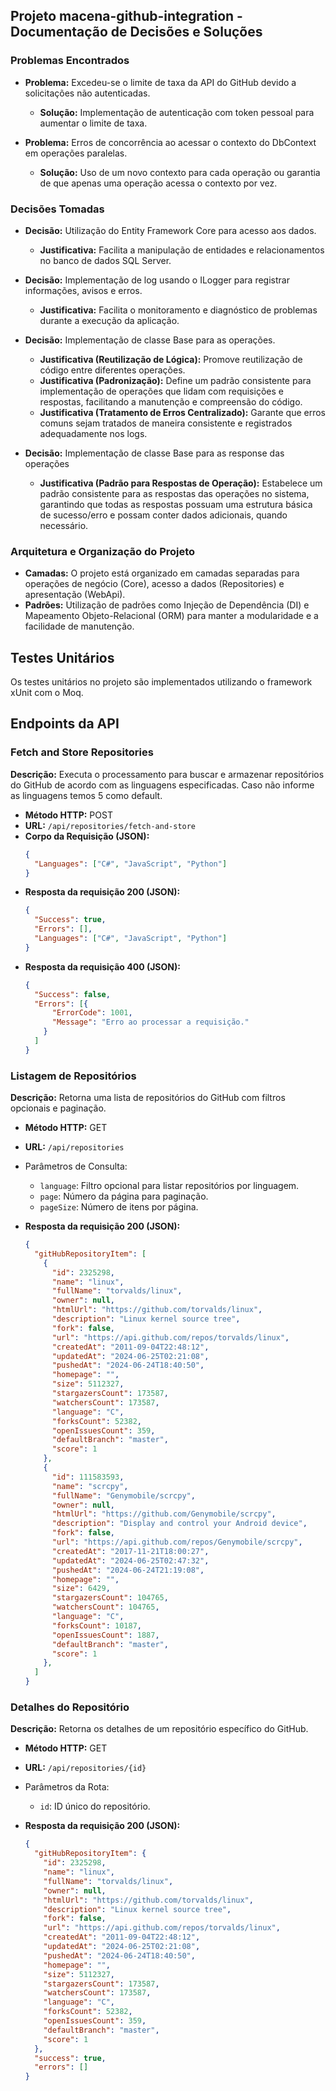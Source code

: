 ## Projeto macena-github-integration - Documentação de Decisões e Soluções

### Problemas Encontrados

- **Problema:** Excedeu-se o limite de taxa da API do GitHub devido a solicitações não autenticadas.
  - **Solução:** Implementação de autenticação com token pessoal para aumentar o limite de taxa.

- **Problema:** Erros de concorrência ao acessar o contexto do DbContext em operações paralelas.
  - **Solução:** Uso de um novo contexto para cada operação ou garantia de que apenas uma operação acessa o contexto por vez.

### Decisões Tomadas

- **Decisão:** Utilização do Entity Framework Core para acesso aos dados.
  - **Justificativa:** Facilita a manipulação de entidades e relacionamentos no banco de dados SQL Server.

- **Decisão:** Implementação de log usando o ILogger para registrar informações, avisos e erros.
  - **Justificativa:** Facilita o monitoramento e diagnóstico de problemas durante a execução da aplicação.
 
- **Decisão:** Implementação de classe Base para as operações.
  - **Justificativa (Reutilização de Lógica):** Promove reutilização de código entre diferentes operações.
  - **Justificativa (Padronização):** Define um padrão consistente para implementação de operações que lidam com requisições e respostas, facilitando a manutenção e compreensão do código.
  - **Justificativa (Tratamento de Erros Centralizado):** Garante que erros comuns sejam tratados de maneira consistente e registrados adequadamente nos logs.
 
- **Decisão:** Implementação de classe Base para as response das operações
  - **Justificativa (Padrão para Respostas de Operação):** Estabelece um padrão consistente para as respostas das operações no sistema, garantindo que todas as respostas possuam uma estrutura básica de sucesso/erro e possam conter dados adicionais, quando necessário.

### Arquitetura e Organização do Projeto

- **Camadas:** O projeto está organizado em camadas separadas para operações de negócio (Core), acesso a dados (Repositories) e apresentação (WebApi).
- **Padrões:** Utilização de padrões como Injeção de Dependência (DI) e Mapeamento Objeto-Relacional (ORM) para manter a modularidade e a facilidade de manutenção.

## Testes Unitários

Os testes unitários no projeto são implementados utilizando o framework xUnit com o Moq.

## Endpoints da API

### Fetch and Store Repositories

**Descrição:** Executa o processamento para buscar e armazenar repositórios do GitHub de acordo com as linguagens especificadas. Caso não informe as linguagens temos 5 como default.

- **Método HTTP:** POST
- **URL:** `/api/repositories/fetch-and-store`
- **Corpo da Requisição (JSON):**
  ```json
  {
    "Languages": ["C#", "JavaScript", "Python"]
  }
- **Resposta da requisição 200 (JSON):**
  ```json
  {
    "Success": true,
    "Errors": [],
    "Languages": ["C#", "JavaScript", "Python"]
  }

- **Resposta da requisição 400 (JSON):**
  ```json
  {
    "Success": false,
    "Errors": [{
        "ErrorCode": 1001,
        "Message": "Erro ao processar a requisição."
      }
    ]
  }

### Listagem de Repositórios

**Descrição:** Retorna uma lista de repositórios do GitHub com filtros opcionais e paginação.

- **Método HTTP:** GET
- **URL:** `/api/repositories`
- Parâmetros de Consulta:
  - `language`: Filtro opcional para listar repositórios por linguagem.
  - `page`: Número da página para paginação.
  - `pageSize`: Número de itens por página.
    
- **Resposta da requisição 200 (JSON):**
  ```json
  {
    "gitHubRepositoryItem": [
      {
        "id": 2325298,
        "name": "linux",
        "fullName": "torvalds/linux",
        "owner": null,
        "htmlUrl": "https://github.com/torvalds/linux",
        "description": "Linux kernel source tree",
        "fork": false,
        "url": "https://api.github.com/repos/torvalds/linux",
        "createdAt": "2011-09-04T22:48:12",
        "updatedAt": "2024-06-25T02:21:08",
        "pushedAt": "2024-06-24T18:40:50",
        "homepage": "",
        "size": 5112327,
        "stargazersCount": 173587,
        "watchersCount": 173587,
        "language": "C",
        "forksCount": 52382,
        "openIssuesCount": 359,
        "defaultBranch": "master",
        "score": 1
      },
      {
        "id": 111583593,
        "name": "scrcpy",
        "fullName": "Genymobile/scrcpy",
        "owner": null,
        "htmlUrl": "https://github.com/Genymobile/scrcpy",
        "description": "Display and control your Android device",
        "fork": false,
        "url": "https://api.github.com/repos/Genymobile/scrcpy",
        "createdAt": "2017-11-21T18:00:27",
        "updatedAt": "2024-06-25T02:47:32",
        "pushedAt": "2024-06-24T21:19:08",
        "homepage": "",
        "size": 6429,
        "stargazersCount": 104765,
        "watchersCount": 104765,
        "language": "C",
        "forksCount": 10187,
        "openIssuesCount": 1887,
        "defaultBranch": "master",
        "score": 1
      },
    ]
  }

### Detalhes do Repositório

**Descrição:** Retorna os detalhes de um repositório específico do GitHub.

- **Método HTTP:** GET
- **URL:** `/api/repositories/{id}`
- Parâmetros da Rota:
  - `id`: ID único do repositório.
    
- **Resposta da requisição 200 (JSON):**
  ```json
  {
    "gitHubRepositoryItem": {
      "id": 2325298,
      "name": "linux",
      "fullName": "torvalds/linux",
      "owner": null,
      "htmlUrl": "https://github.com/torvalds/linux",
      "description": "Linux kernel source tree",
      "fork": false,
      "url": "https://api.github.com/repos/torvalds/linux",
      "createdAt": "2011-09-04T22:48:12",
      "updatedAt": "2024-06-25T02:21:08",
      "pushedAt": "2024-06-24T18:40:50",
      "homepage": "",
      "size": 5112327,
      "stargazersCount": 173587,
      "watchersCount": 173587,
      "language": "C",
      "forksCount": 52382,
      "openIssuesCount": 359,
      "defaultBranch": "master",
      "score": 1
    },
    "success": true,
    "errors": []
  }

